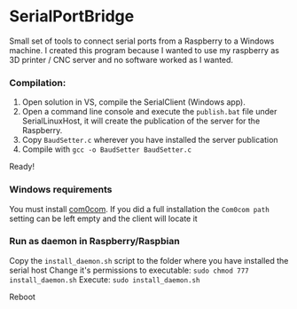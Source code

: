 # SerialPortBridge

Small set of tools to connect serial ports from a Raspberry to a Windows machine. I created this program because I wanted to use my raspberry as 3D printer / CNC server and no software worked as I wanted.

 ### Compilation:

1. Open solution in VS, compile the SerialClient (Windows app).
2. Open a command line console and execute the `publish.bat` file under SerialLinuxHost, it will create the publication of the server for the Raspberry.
3. Copy `BaudSetter.c` wherever you have installed the server publication
4. Compile with `gcc -o BaudSetter BaudSetter.c`

Ready!

### Windows requirements

You must install [com0com](https://sourceforge.net/projects/com0com/).
If you did a full installation the `Com0com path` setting can be left empty and the client will locate it

### Run as daemon in Raspberry/Raspbian

Copy the `install_daemon.sh` script to the folder where you have installed the serial host
Change it's permissions to executable: `sudo chmod 777 install_daemon.sh`
Execute: `sudo install_daemon.sh`

Reboot
